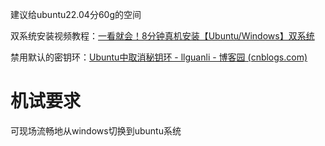 建议给ubuntu22.04分60g的空间



双系统安装视频教程：[一看就会！8分钟真机安装【Ubuntu/Windows】双系统](https://www.bilibili.com/video/BV1hL411r7p2/?spm_id_from=333.337.search-card.all.click)



禁用默认的密钥环：[Ubuntu中取消秘钥环 - llguanli - 博客园 (cnblogs.com)](https://www.cnblogs.com/llguanli/p/8485284.html)





# 机试要求

可现场流畅地从windows切换到ubuntu系统



